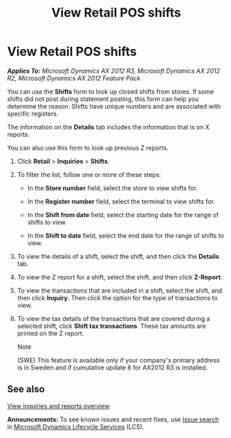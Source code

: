 ﻿---
title: View Retail POS shifts
TOCTitle: View Retail POS shifts
ms:assetid: 31ad9d52-a837-4737-8a8d-f00d9ae3ad0a
ms:mtpsurl: https://technet.microsoft.com/en-us/library/Hh580602(v=AX.60)
ms:contentKeyID: 39519088
ms.date: 11/17/2014
mtps_version: v=AX.60
---

# View Retail POS shifts 


_**Applies To:** Microsoft Dynamics AX 2012 R3, Microsoft Dynamics AX 2012 R2, Microsoft Dynamics AX 2012 Feature Pack_

You can use the **Shifts** form to look up closed shifts from stores. If some shifts did not post during statement posting, this form can help you determine the reason. Shifts have unique numbers and are associated with specific registers.

The information on the **Details** tab includes the information that is on X reports.

You can also use this form to look up previous Z reports.

1.  Click **Retail** \> **Inquiries** \> **Shifts**.

2.  To filter the list, follow one or more of these steps:
    
      - In the **Store number** field, select the store to view shifts for.
    
      - In the **Register number** field, select the terminal to view shifts for.
    
      - In the **Shift from date** field, select the starting date for the range of shifts to view.
    
      - In the **Shift to date** field, select the end date for the range of shifts to view.

3.  To view the details of a shift, select the shift, and then click the **Details** tab.

4.  To view the Z report for a shift, select the shift, and then click **Z-Report**.

5.  To view the transactions that are included in a shift, select the shift, and then click **Inquiry**. Then click the option for the type of transactions to view.

6.  To view the tax details of the transactions that are covered during a selected shift, click **Shift tax transactions**. These tax amounts are printed on the Z report.
    

    > [!NOTE]
    > <P>(SWE) This feature is available only if your company's primary address is in Sweden and if cumulative update 8 for AX2012 R3 is installed.</P>



## See also

[View inquiries and reports overview](view-inquiries-and-reports-overview.md)

  
**Announcements:** To see known issues and recent fixes, use [Issue search](http://go.microsoft.com/fwlink/?linkid=389258) in [Microsoft Dynamics Lifecycle Services](http://go.microsoft.com/fwlink/?linkid=306505) (LCS).

